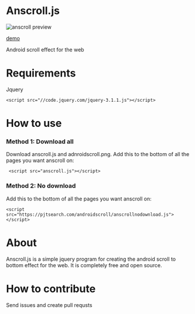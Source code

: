 # Anscroll.js
![anscroll preview](https://pjtsearch.com/androidscroll/anscrollpre.gif)

[demo](https://pjtsearch.com/androidscroll "https://pjtsearch.com/androidscroll")

Android scroll effect for the web
# Requirements
Jquery

    <script src="//code.jquery.com/jquery-3.1.1.js"></script>
   
# How to use
### Method 1: Download all
Download anscroll.js and adnroidscroll.png.
Add this to the bottom of all the pages you want anscroll on:

     <script src="anscroll.js"></script>
### Method 2: No download
Add this to the bottom of all the pages you want anscroll on:

    <script src="https://pjtsearch.com/androidscroll/anscrollnodownload.js"></script>
# About
Anscroll.js is a simple jquery program for creating the android scroll to bottom effect for the web.  It is completely free and open source.

# How to contribute
Send issues and create pull requsts
